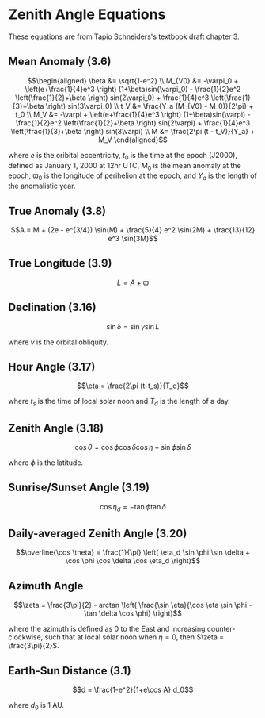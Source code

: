# Zenith Angle Equations
These equations are from Tapio Schneiders's textbook draft chapter 3.

## Mean Anomaly (3.6)
```math
\begin{aligned}
\beta &= \sqrt{1-e^2} \\
M_{V0} &= -\varpi_0 + \left(e+\frac{1}{4}e^3 \right) (1+\beta)sin(\varpi_0) - \frac{1}{2}e^2 \left(\frac{1}{2}+\beta \right) sin(2\varpi_0) + \frac{1}{4}e^3 \left(\frac{1}{3}+\beta \right) sin(3\varpi_0) \\
t_V &= \frac{Y_a (M_{V0} - M_0)}{2\pi} + t_0 \\
M_V &= -\varpi + \left(e+\frac{1}{4}e^3 \right) (1+\beta)sin(\varpi) - \frac{1}{2}e^2 \left(\frac{1}{2}+\beta \right) sin(2\varpi) + \frac{1}{4}e^3 \left(\frac{1}{3}+\beta  \right) sin(3\varpi) \\
M &= \frac{2\pi (t - t_V)}{Y_a} + M_V
\end{aligned}
```
where $e$ is the oribital eccentricity, $t_0$ is the time at the epoch (J2000), defined as January 1, 2000 at 12hr UTC, 
$M_0$ is the mean anomaly at the epoch, $\varpi_0$ is the longitude of perihelion at the epoch,
and $Y_a$ is the length of the anomalistic year.

## True Anomaly (3.8)
```math
A = M + (2e - e^{3/4}) \sin(M) + \frac{5}{4} e^2 \sin(2M) + \frac{13}{12} e^3 \sin(3M)
```

## True Longitude (3.9)
```math
L = A + \varpi
```

## Declination (3.16)
```math
\sin \delta = \sin \gamma \sin L
```
where $\gamma$ is the orbital obliquity.

## Hour Angle (3.17)
```math
\eta = \frac{2\pi (t-t_s)}{T_d}
```
where $t_s$ is the time of local solar noon and $T_d$ is the length of a day.

## Zenith Angle (3.18)
```math
\cos \theta = \cos \phi \cos \delta \cos \eta + \sin \phi \sin \delta
```
where $\phi$ is the latitude.

## Sunrise/Sunset Angle (3.19)
```math
\cos \eta_d = - \tan \phi \tan \delta
```

## Daily-averaged Zenith Angle (3.20)
```math
\overline{\cos \theta} = \frac{1}{\pi} \left( \eta_d \sin \phi \sin \delta + \cos \phi \cos \delta \cos \eta_d \right)
```

## Azimuth Angle
```math
\zeta = \frac{3\pi}{2} - arctan \left( \frac{\sin \eta}{\cos \eta \sin \phi - \tan \delta \cos \phi} \right)
```
where the azimuth is defined as 0 to the East and increasing counter-clockwise, such that at local solar noon when $\eta=0$, then $\zeta = \frac{3\pi}{2}$.

## Earth-Sun Distance (3.1)
```math
d = \frac{1-e^2}{1+e\cos A} d_0
```
where $d_0$ is 1 AU.
